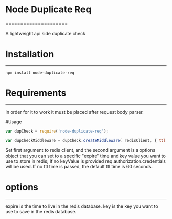 # Node Duplicate Req
=====================

A lightweight api side duplicate check

# Installation
--------------

```npm install node-duplicate-req```

# Requirements
--------------

In order for it to work it must be placed after request body parser.

#Usage

```javascript
var dupCheck = require('node-duplicate-req');

var dupCheckMiddleware = dupCheck.createMiddleware( redisClient, { ttl: 30, keyValue: 'req.user.id' } );
```

Set first argument to redis client, and the second argument is a options object that you can set to a specific "expire" time
and key value you want to use to store in redis; If no keyValue is provided req.authorization.credentials will be used. If no ttl
time is passed, the default ttl time is 60 seconds.

# options
---------

expire is the time to live in the redis database.
key is the key you want to use to save in the redis database.
